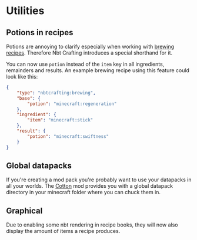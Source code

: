 # Utilities

## Potions in recipes
Potions are annoying to clarify especially when working with [brewing recipes](../recipe-types/brewing). Therefore Nbt Crafting introduces a special shorthand for it.

You can now use `potion` instead of the `item` key in all ingredients, remainders and results. An example brewing recipe using this feature could look like this:

```json
{
	"type": "nbtcrafting:brewing",
	"base": {
		"potion": "minecraft:regeneration"
	},
	"ingredient": {
		"item": "minecraft:stick"	
	},
	"result": {
		"potion": "minecraft:swiftness"
	}
}
```

## Global datapacks
If you're creating a mod pack you're probably want to use your datapacks in all your worlds. The [Cotton](https://minecraft.curseforge.com/projects/cotton) mod provides you with a global datapack directory in your minecraft folder where you can chuck them in.

## Graphical
Due to enabling some nbt rendering in recipe books, they will now also display the amount of items a recipe produces.
